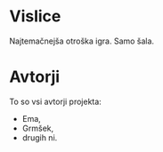 # Vislice

Najtemačnejša otroška igra. Samo šala.

# Avtorji

To so vsi avtorji projekta:

- Ema,
- Grmšek,
- drugih ni.